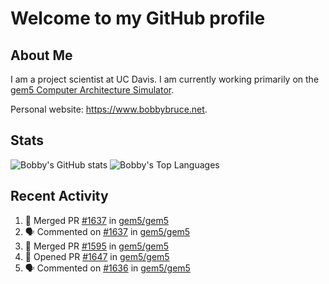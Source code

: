 # Welcome to my GitHub profile

## About Me

I am a project scientist at UC Davis. I am currently working primarily on the [gem5 Computer Architecture Simulator](https://github.com/gem5).

Personal website: <https://www.bobbybruce.net>.

## Stats

![Bobby's GitHub stats](https://github-readme-stats.vercel.app/api?username=bobbyrbruce&show_icons=true&theme=responsive&include_all_commits=true&count_private=true&show=reviews&disable_animations=true)
![Bobby's Top Languages ](https://github-readme-stats.vercel.app/api/top-langs/?username=bobbyrbruce&layout=compact&theme=responsive&count_private=true&langs_count=10&disable_animations=true)

## Recent Activity

<!--START_SECTION:activity-->
1. 🎉 Merged PR [#1637](https://github.com/gem5/gem5/pull/1637) in [gem5/gem5](https://github.com/gem5/gem5)
2. 🗣 Commented on [#1637](https://github.com/gem5/gem5/pull/1637#issuecomment-2402352765) in [gem5/gem5](https://github.com/gem5/gem5)
3. 🎉 Merged PR [#1595](https://github.com/gem5/gem5/pull/1595) in [gem5/gem5](https://github.com/gem5/gem5)
4. 💪 Opened PR [#1647](https://github.com/gem5/gem5/pull/1647) in [gem5/gem5](https://github.com/gem5/gem5)
5. 🗣 Commented on [#1636](https://github.com/gem5/gem5/pull/1636#issuecomment-2401900472) in [gem5/gem5](https://github.com/gem5/gem5)
<!--END_SECTION:activity-->
